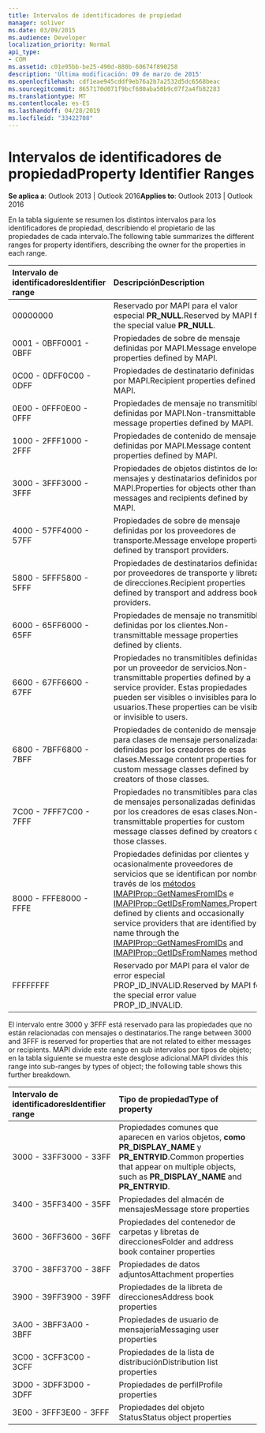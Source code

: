 ```yaml
---
title: Intervalos de identificadores de propiedad
manager: soliver
ms.date: 03/09/2015
ms.audience: Developer
localization_priority: Normal
api_type:
- COM
ms.assetid: c01e95bb-be25-490d-880b-60674f890258
description: 'Última modificación: 09 de marzo de 2015'
ms.openlocfilehash: cdf1eae945cddf9eb76a2b7a2532d5dc6568beac
ms.sourcegitcommit: 8657170d071f9bcf680aba50b9c07f2a4fb82283
ms.translationtype: MT
ms.contentlocale: es-ES
ms.lasthandoff: 04/28/2019
ms.locfileid: "33422708"
---
```

# <a name="property-identifier-ranges"></a><span data-ttu-id="2b46a-103">Intervalos de identificadores de propiedad</span><span class="sxs-lookup"><span data-stu-id="2b46a-103">Property Identifier Ranges</span></span>

  
  
<span data-ttu-id="2b46a-104">**Se aplica a**: Outlook 2013 | Outlook 2016</span><span class="sxs-lookup"><span data-stu-id="2b46a-104">**Applies to**: Outlook 2013 | Outlook 2016</span></span> 
  
<span data-ttu-id="2b46a-105">En la tabla siguiente se resumen los distintos intervalos para los identificadores de propiedad, describiendo el propietario de las propiedades de cada intervalo.</span><span class="sxs-lookup"><span data-stu-id="2b46a-105">The following table summarizes the different ranges for property identifiers, describing the owner for the properties in each range.</span></span>
  
|<span data-ttu-id="2b46a-106">**Intervalo de identificadores**</span><span class="sxs-lookup"><span data-stu-id="2b46a-106">**Identifier range**</span></span>|<span data-ttu-id="2b46a-107">**Descripción**</span><span class="sxs-lookup"><span data-stu-id="2b46a-107">**Description**</span></span>|
|:-----|:-----|
|<span data-ttu-id="2b46a-108">0000</span><span class="sxs-lookup"><span data-stu-id="2b46a-108">0000</span></span>  <br/> |<span data-ttu-id="2b46a-109">Reservado por MAPI para el valor especial **PR_NULL**.</span><span class="sxs-lookup"><span data-stu-id="2b46a-109">Reserved by MAPI for the special value **PR_NULL**.</span></span>  <br/> |
|<span data-ttu-id="2b46a-110">0001 - 0BFF</span><span class="sxs-lookup"><span data-stu-id="2b46a-110">0001 - 0BFF</span></span>  <br/> |<span data-ttu-id="2b46a-111">Propiedades de sobre de mensaje definidas por MAPI.</span><span class="sxs-lookup"><span data-stu-id="2b46a-111">Message envelope properties defined by MAPI.</span></span>  <br/> |
|<span data-ttu-id="2b46a-112">0C00 - 0DFF</span><span class="sxs-lookup"><span data-stu-id="2b46a-112">0C00 - 0DFF</span></span>  <br/> |<span data-ttu-id="2b46a-113">Propiedades de destinatario definidas por MAPI.</span><span class="sxs-lookup"><span data-stu-id="2b46a-113">Recipient properties defined by MAPI.</span></span>  <br/> |
|<span data-ttu-id="2b46a-114">0E00 - 0FFF</span><span class="sxs-lookup"><span data-stu-id="2b46a-114">0E00 - 0FFF</span></span>  <br/> |<span data-ttu-id="2b46a-115">Propiedades de mensaje no transmitibles definidas por MAPI.</span><span class="sxs-lookup"><span data-stu-id="2b46a-115">Non-transmittable message properties defined by MAPI.</span></span>  <br/> |
|<span data-ttu-id="2b46a-116">1000 - 2FFF</span><span class="sxs-lookup"><span data-stu-id="2b46a-116">1000 - 2FFF</span></span>  <br/> |<span data-ttu-id="2b46a-117">Propiedades de contenido de mensajes definidas por MAPI.</span><span class="sxs-lookup"><span data-stu-id="2b46a-117">Message content properties defined by MAPI.</span></span>  <br/> |
|<span data-ttu-id="2b46a-118">3000 - 3FFF</span><span class="sxs-lookup"><span data-stu-id="2b46a-118">3000 - 3FFF</span></span>  <br/> |<span data-ttu-id="2b46a-119">Propiedades de objetos distintos de los mensajes y destinatarios definidos por MAPI.</span><span class="sxs-lookup"><span data-stu-id="2b46a-119">Properties for objects other than messages and recipients defined by MAPI.</span></span>  <br/> |
|<span data-ttu-id="2b46a-120">4000 - 57FF</span><span class="sxs-lookup"><span data-stu-id="2b46a-120">4000 - 57FF</span></span>  <br/> |<span data-ttu-id="2b46a-121">Propiedades de sobre de mensaje definidas por los proveedores de transporte.</span><span class="sxs-lookup"><span data-stu-id="2b46a-121">Message envelope properties defined by transport providers.</span></span>  <br/> |
|<span data-ttu-id="2b46a-122">5800 - 5FFF</span><span class="sxs-lookup"><span data-stu-id="2b46a-122">5800 - 5FFF</span></span>  <br/> |<span data-ttu-id="2b46a-123">Propiedades de destinatarios definidas por proveedores de transporte y libreta de direcciones.</span><span class="sxs-lookup"><span data-stu-id="2b46a-123">Recipient properties defined by transport and address book providers.</span></span>  <br/> |
|<span data-ttu-id="2b46a-124">6000 - 65FF</span><span class="sxs-lookup"><span data-stu-id="2b46a-124">6000 - 65FF</span></span>  <br/> |<span data-ttu-id="2b46a-125">Propiedades de mensaje no transmitibles definidas por los clientes.</span><span class="sxs-lookup"><span data-stu-id="2b46a-125">Non-transmittable message properties defined by clients.</span></span>  <br/> |
|<span data-ttu-id="2b46a-126">6600 - 67FF</span><span class="sxs-lookup"><span data-stu-id="2b46a-126">6600 - 67FF</span></span>  <br/> |<span data-ttu-id="2b46a-127">Propiedades no transmitibles definidas por un proveedor de servicios.</span><span class="sxs-lookup"><span data-stu-id="2b46a-127">Non-transmittable properties defined by a service provider.</span></span> <span data-ttu-id="2b46a-128">Estas propiedades pueden ser visibles o invisibles para los usuarios.</span><span class="sxs-lookup"><span data-stu-id="2b46a-128">These properties can be visible or invisible to users.</span></span>  <br/> |
|<span data-ttu-id="2b46a-129">6800 - 7BFF</span><span class="sxs-lookup"><span data-stu-id="2b46a-129">6800 - 7BFF</span></span>  <br/> |<span data-ttu-id="2b46a-130">Propiedades de contenido de mensajes para clases de mensaje personalizadas definidas por los creadores de esas clases.</span><span class="sxs-lookup"><span data-stu-id="2b46a-130">Message content properties for custom message classes defined by creators of those classes.</span></span>  <br/> |
|<span data-ttu-id="2b46a-131">7C00 - 7FFF</span><span class="sxs-lookup"><span data-stu-id="2b46a-131">7C00 - 7FFF</span></span>  <br/> |<span data-ttu-id="2b46a-132">Propiedades no transmitibles para clases de mensajes personalizadas definidas por los creadores de esas clases.</span><span class="sxs-lookup"><span data-stu-id="2b46a-132">Non-transmittable properties for custom message classes defined by creators of those classes.</span></span>  <br/> |
|<span data-ttu-id="2b46a-133">8000 - FFFE</span><span class="sxs-lookup"><span data-stu-id="2b46a-133">8000 - FFFE</span></span>  <br/> |<span data-ttu-id="2b46a-134">Propiedades definidas por clientes y ocasionalmente proveedores de servicios que se identifican por nombre a través de los [métodos IMAPIProp::GetNamesFromIDs](imapiprop-getnamesfromids.md) e [IMAPIProp::GetIDsFromNames.](imapiprop-getidsfromnames.md)</span><span class="sxs-lookup"><span data-stu-id="2b46a-134">Properties defined by clients and occasionally service providers that are identified by name through the [IMAPIProp::GetNamesFromIDs](imapiprop-getnamesfromids.md) and [IMAPIProp::GetIDsFromNames](imapiprop-getidsfromnames.md) methods.</span></span>  <br/> |
|<span data-ttu-id="2b46a-135">FFFF</span><span class="sxs-lookup"><span data-stu-id="2b46a-135">FFFF</span></span>  <br/> |<span data-ttu-id="2b46a-136">Reservado por MAPI para el valor de error especial PROP_ID_INVALID.</span><span class="sxs-lookup"><span data-stu-id="2b46a-136">Reserved by MAPI for the special error value PROP_ID_INVALID.</span></span>  <br/> |
   
<span data-ttu-id="2b46a-137">El intervalo entre 3000 y 3FFF está reservado para las propiedades que no están relacionadas con mensajes o destinatarios.</span><span class="sxs-lookup"><span data-stu-id="2b46a-137">The range between 3000 and 3FFF is reserved for properties that are not related to either messages or recipients.</span></span> <span data-ttu-id="2b46a-138">MAPI divide este rango en sub intervalos por tipos de objeto; en la tabla siguiente se muestra este desglose adicional.</span><span class="sxs-lookup"><span data-stu-id="2b46a-138">MAPI divides this range into sub-ranges by types of object; the following table shows this further breakdown.</span></span> 
  
|<span data-ttu-id="2b46a-139">**Intervalo de identificadores**</span><span class="sxs-lookup"><span data-stu-id="2b46a-139">**Identifier range**</span></span>|<span data-ttu-id="2b46a-140">**Tipo de propiedad**</span><span class="sxs-lookup"><span data-stu-id="2b46a-140">**Type of property**</span></span>|
|:-----|:-----|
|<span data-ttu-id="2b46a-141">3000 - 33FF</span><span class="sxs-lookup"><span data-stu-id="2b46a-141">3000 - 33FF</span></span>  <br/> |<span data-ttu-id="2b46a-142">Propiedades comunes que aparecen en varios objetos, **como PR_DISPLAY_NAME** y **PR_ENTRYID**.</span><span class="sxs-lookup"><span data-stu-id="2b46a-142">Common properties that appear on multiple objects, such as **PR_DISPLAY_NAME** and **PR_ENTRYID**.</span></span>  <br/> |
|<span data-ttu-id="2b46a-143">3400 - 35FF</span><span class="sxs-lookup"><span data-stu-id="2b46a-143">3400 - 35FF</span></span>  <br/> |<span data-ttu-id="2b46a-144">Propiedades del almacén de mensajes</span><span class="sxs-lookup"><span data-stu-id="2b46a-144">Message store properties</span></span>  <br/> |
|<span data-ttu-id="2b46a-145">3600 - 36FF</span><span class="sxs-lookup"><span data-stu-id="2b46a-145">3600 - 36FF</span></span>  <br/> |<span data-ttu-id="2b46a-146">Propiedades del contenedor de carpetas y libretas de direcciones</span><span class="sxs-lookup"><span data-stu-id="2b46a-146">Folder and address book container properties</span></span>  <br/> |
|<span data-ttu-id="2b46a-147">3700 - 38FF</span><span class="sxs-lookup"><span data-stu-id="2b46a-147">3700 - 38FF</span></span>  <br/> |<span data-ttu-id="2b46a-148">Propiedades de datos adjuntos</span><span class="sxs-lookup"><span data-stu-id="2b46a-148">Attachment properties</span></span>  <br/> |
|<span data-ttu-id="2b46a-149">3900 - 39FF</span><span class="sxs-lookup"><span data-stu-id="2b46a-149">3900 - 39FF</span></span>  <br/> |<span data-ttu-id="2b46a-150">Propiedades de la libreta de direcciones</span><span class="sxs-lookup"><span data-stu-id="2b46a-150">Address book properties</span></span>  <br/> |
|<span data-ttu-id="2b46a-151">3A00 - 3BFF</span><span class="sxs-lookup"><span data-stu-id="2b46a-151">3A00 - 3BFF</span></span>  <br/> |<span data-ttu-id="2b46a-152">Propiedades de usuario de mensajería</span><span class="sxs-lookup"><span data-stu-id="2b46a-152">Messaging user properties</span></span>  <br/> |
|<span data-ttu-id="2b46a-153">3C00 - 3CFF</span><span class="sxs-lookup"><span data-stu-id="2b46a-153">3C00 - 3CFF</span></span>  <br/> |<span data-ttu-id="2b46a-154">Propiedades de la lista de distribución</span><span class="sxs-lookup"><span data-stu-id="2b46a-154">Distribution list properties</span></span>  <br/> |
|<span data-ttu-id="2b46a-155">3D00 - 3DFF</span><span class="sxs-lookup"><span data-stu-id="2b46a-155">3D00 - 3DFF</span></span>  <br/> |<span data-ttu-id="2b46a-156">Propiedades de perfil</span><span class="sxs-lookup"><span data-stu-id="2b46a-156">Profile properties</span></span>  <br/> |
|<span data-ttu-id="2b46a-157">3E00 - 3FFF</span><span class="sxs-lookup"><span data-stu-id="2b46a-157">3E00 - 3FFF</span></span>  <br/> |<span data-ttu-id="2b46a-158">Propiedades del objeto Status</span><span class="sxs-lookup"><span data-stu-id="2b46a-158">Status object properties</span></span>  <br/> |
   


